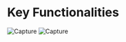 # Key Functionalities
![Capture](https://user-images.githubusercontent.com/58007488/129853369-bc2001bb-3734-449e-a974-bd3b50501345.PNG)
![Capture](https://user-images.githubusercontent.com/58007488/129853099-2fb6c86b-8fd1-4c85-b7c1-7d266435c21c.PNG)
